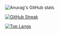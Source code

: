![Anurag's GitHub stats](https://github-readme-stats.vercel.app/api?username=douevenfeel&count_private=true&show_icons=true&theme=material-palenight)

[![GitHub Streak](http://github-readme-streak-stats.herokuapp.com?user=douevenfeel&theme=material-palenight)](https://git.io/streak-stats)

[![Top Langs](https://github-readme-stats.vercel.app/api/top-langs/?username=douevenfeel&theme=material-palenight&card_width=400&layout=compact)](https://github.com/anuraghazra/github-readme-stats)
